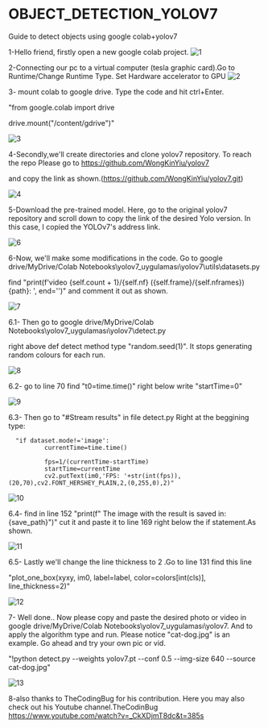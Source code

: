 # OBJECT_DETECTION_YOLOV7
Guide to detect objects using google colab+yolov7 


1-Hello friend, firstly open a new google colab project.
![1](https://github.com/iamselimyildiz/OBJECT_DETECTION_YOLOV7/assets/94224409/ed336663-cd77-4904-b401-8fec2591aa40)


2-Connecting our pc to a virtual computer (tesla graphic card).Go to Runtime/Change Runtime Type. Set Hardware accelerator to GPU
![2](https://github.com/iamselimyildiz/OBJECT_DETECTION_YOLOV7/assets/94224409/43d193c1-4466-4a45-a966-3ea6ab9a7220)

3- mount colab to google drive. Type the code and hit ctrl+Enter.

"from google.colab import drive

drive.mount("/content/gdrive")"

![3](https://github.com/iamselimyildiz/OBJECT_DETECTION_YOLOV7/assets/94224409/d82e8864-a6ba-470d-b198-3382a6ba4b3d)

4-Secondly,we'll create directories and clone  yolov7 repository. To reach the repo Please go to 
https://github.com/WongKinYiu/yolov7

and copy the link as shown.(https://github.com/WongKinYiu/yolov7.git)


![4](https://github.com/iamselimyildiz/OBJECT_DETECTION_YOLOV7/assets/94224409/5902cc5c-15d7-43cb-ae94-e5a8ba27ac12)

5-Download the pre-trained model. 
Here, go to the original yolov7 repository and scroll down to copy the link of the desired Yolo version. In this case, I copied the YOLOv7's address link.

![6](https://github.com/iamselimyildiz/OBJECT_DETECTION_YOLOV7/assets/94224409/767c8778-fbaf-4730-b0c2-3857a89c7b2b)

6-Now, we'll make some modifications in the code. Go to google drive/MyDrive/Colab Notebooks\yolov7_uygulaması\yolov7\utils\datasets.py

find "print(f'video {self.count + 1}/{self.nf} ({self.frame}/{self.nframes}) {path}: ', end='')" and comment it out as shown.

![7](https://github.com/iamselimyildiz/OBJECT_DETECTION_YOLOV7/assets/94224409/9dc43e16-c076-44ed-b1c0-c4d14d12c255)

6.1- Then go to google drive/MyDrive/Colab Notebooks\yolov7_uygulaması\yolov7\detect.py

right above def detect method type "random.seed(1)". It stops generating random colours for each run.

![8](https://github.com/iamselimyildiz/OBJECT_DETECTION_YOLOV7/assets/94224409/f174847a-fae7-459f-94a5-edb286675c9a)

6.2- go to line 70 find "t0=time.time()" right below write "startTime=0"


![9](https://github.com/iamselimyildiz/OBJECT_DETECTION_YOLOV7/assets/94224409/600e9985-9f6f-4ff4-94d9-1d542296c866)

6.3- Then go to "#Stream results" in file detect.py Right at the beggining type:

      "if dataset.mode!='image':
              currentTime=time.time()
              
              fps=1/(currentTime-startTime)
              startTime=currentTime
              cv2.putText(im0,'FPS: '+str(int(fps)),(20,70),cv2.FONT_HERSHEY_PLAIN,2,(0,255,0),2)"

              
![10](https://github.com/iamselimyildiz/OBJECT_DETECTION_YOLOV7/assets/94224409/a4f3359c-9457-471b-a15d-a5c50b0ae853)

6.4- find in line 152 "print(f" The image with the result is saved in: {save_path}")" cut it and paste it to line 169 right below the if statement.As shown.

![11](https://github.com/iamselimyildiz/OBJECT_DETECTION_YOLOV7/assets/94224409/faa3cd3c-7329-48ad-be41-af1f1e4a5cca)

6.5- Lastly we'll change the line thickness to 2 .Go to line 131 find this line 

"plot_one_box(xyxy, im0, label=label, color=colors[int(cls)], line_thickness=2)"


![12](https://github.com/iamselimyildiz/OBJECT_DETECTION_YOLOV7/assets/94224409/8f3d92bf-80b0-4dc4-9271-bf7441d09b8a)

7- Well done.. Now please copy and paste the desired photo or video  in google drive/MyDrive/Colab Notebooks\yolov7_uygulaması\yolov7.
And to apply the algorithm type and run. Please notice "cat-dog.jpg" is an example. Go ahead and try your own pic or vid.

"!python detect.py --weights yolov7.pt --conf 0.5 --img-size 640 --source cat-dog.jpg"

![13](https://github.com/iamselimyildiz/OBJECT_DETECTION_YOLOV7/assets/94224409/6cefe305-fdc9-478b-b0ca-77c2d94c66f0)


8-also thanks to TheCodingBug for his contribution. Here you may also check out his Youtube channel.TheCodinBug
https://www.youtube.com/watch?v=_CkXDjmT8dc&t=385s












